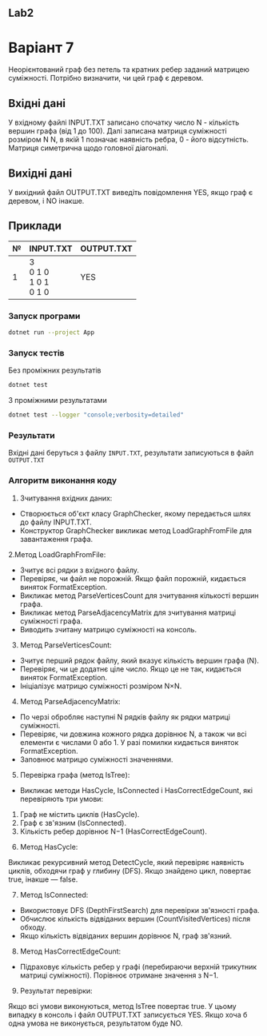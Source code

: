 ﻿## Lab2

# Варіант 7

Неорієнтований граф без петель та кратних ребер заданий матрицею суміжності. Потрібно визначити, чи цей граф є деревом.

## Вхідні дані

У вхідному файлі INPUT.TXT записано спочатку число N - кількість вершин графа (від 1 до 100). Далі записана матриця суміжності розміром N N, в якій 1 позначає наявність ребра, 0 - його відсутність. Матриця симетрична щодо головної діагоналі.

## Вихідні дані

У вихідний файл OUTPUT.TXT виведіть повідомлення YES, якщо граф є деревом, і NO інакше.

## Приклади

| №  | INPUT.TXT        | OUTPUT.TXT  |
|----|------------------|-------------|
| 1  |3 <br>0 1 0<br>1 0 1<br>0 1 0| YES  |


### Запуск програми
```bash
dotnet run --project App
```
### Запуск тестів
Без проміжних результатів
```bash
dotnet test
```
З проміжними результатами
```bash
dotnet test --logger "console;verbosity=detailed"
```

### Результати

Вхідні дані беруться з файлу `INPUT.TXT`, результати записуються в файл `OUTPUT.TXT`

### Алгоритм виконання коду


1. Зчитування вхідних даних:

- Створюється об'єкт класу GraphChecker, якому передається шлях до файлу INPUT.TXT.
- Конструктор GraphChecker викликає метод LoadGraphFromFile для завантаження графа.

2.Метод LoadGraphFromFile:

- Зчитує всі рядки з вхідного файлу.
- Перевіряє, чи файл не порожній. Якщо файл порожній, кидається виняток FormatException.
- Викликає метод ParseVerticesCount для зчитування кількості вершин графа.
- Викликає метод ParseAdjacencyMatrix для зчитування матриці суміжності графа.
- Виводить зчитану матрицю суміжності на консоль.

3. Метод ParseVerticesCount:

- Зчитує перший рядок файлу, який вказує кількість вершин графа (N).
- Перевіряє, чи це додатнє ціле число. Якщо це не так, кидається виняток FormatException.
- Ініціалізує матрицю суміжності розміром N×N.

4. Метод ParseAdjacencyMatrix:

- По черзі обробляє наступні N рядків файлу як рядки матриці суміжності.
- Перевіряє, чи довжина кожного рядка дорівнює N, а також чи всі елементи є числами 0 або 1. У разі помилки кидається виняток FormatException.
- Заповнює матрицю суміжності значеннями.

5. Перевірка графа (метод IsTree):

- Викликає методи HasCycle, IsConnected і HasCorrectEdgeCount, які перевіряють три умови:
1) Граф не містить циклів (HasCycle).
2) Граф є зв'язним (IsConnected).
3) Кількість ребер дорівнює N−1 (HasCorrectEdgeCount).

6. Метод HasCycle:

Викликає рекурсивний метод DetectCycle, який перевіряє наявність циклів, обходячи граф у глибину (DFS).
Якщо знайдено цикл, повертає true, інакше — false.

7. Метод IsConnected:

- Використовує DFS (DepthFirstSearch) для перевірки зв'язності графа.
- Обчислює кількість відвіданих вершин (CountVisitedVertices) після обходу.
- Якщо кількість відвіданих вершин дорівнює N, граф зв'язний.

8. Метод HasCorrectEdgeCount:

- Підраховує кількість ребер у графі (перебираючи верхній трикутник матриці суміжності).
Порівнює отримане значення з N−1.

9. Результат перевірки:

Якщо всі умови виконуються, метод IsTree повертає true. У цьому випадку в консоль і файл OUTPUT.TXT записується YES.
Якщо хоча б одна умова не виконується, результатом буде NO.
